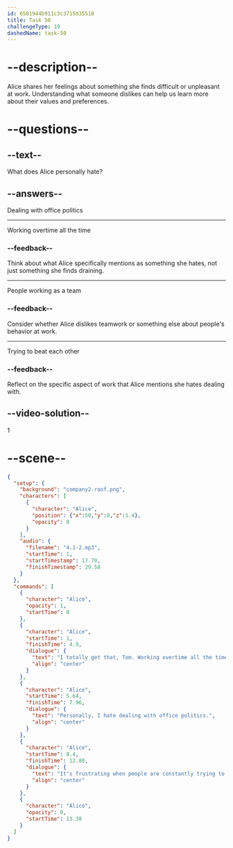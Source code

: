 ```yaml
---
id: 6581944b911c3c3715d35518
title: Task 50
challengeType: 19
dashedName: task-50
---
```


<!-- (Audio) Alice: I totally get that, Tom. Working overtime all the time can be draining. Personally, I hate dealing with office politics. It's frustrating when people are constantly trying to beat each other instead of working together as a team. -->

# --description--

Alice shares her feelings about something she finds difficult or unpleasant at work. Understanding what someone dislikes can help us learn more about their values and preferences.

# --questions--

## --text--

What does Alice personally hate?

## --answers--

Dealing with office politics

---

Working overtime all the time

### --feedback--

Think about what Alice specifically mentions as something she hates, not just something she finds draining.

---

People working as a team

### --feedback--

Consider whether Alice dislikes teamwork or something else about people's behavior at work.

---

Trying to beat each other

### --feedback--

Reflect on the specific aspect of work that Alice mentions she hates dealing with.

## --video-solution--

1

# --scene--

```json
{
  "setup": {
    "background": "company2-roof.png",
    "characters": [
      {
        "character": "Alice",
        "position": {"x":50,"y":0,"z":1.4},
        "opacity": 0
      }
    ],
    "audio": {
      "filename": "4.1-2.mp3",
      "startTime": 1,
      "startTimestamp": 17.70,
      "finishTimestamp": 29.58
    }
  },
  "commands": [
    {
      "character": "Alice",
      "opacity": 1,
      "startTime": 0
    },
    {
      "character": "Alice",
      "startTime": 1,
      "finishTime": 4.9,
      "dialogue": {
        "text": "I totally get that, Tom. Working overtime all the time can be draining.",
        "align": "center"
      }
    },
    {
      "character": "Alice",
      "startTime": 5.64,
      "finishTime": 7.96,
      "dialogue": {
        "text": "Personally, I hate dealing with office politics.",
        "align": "center"
      }
    },
    {
      "character": "Alice",
      "startTime": 8.4,
      "finishTime": 12.88,
      "dialogue": {
        "text": "It's frustrating when people are constantly trying to beat each other instead of working together as a team.",
        "align": "center"
      }
    },
    {
      "character": "Alice",
      "opacity": 0,
      "startTime": 13.38
    }
  ]
}
```
